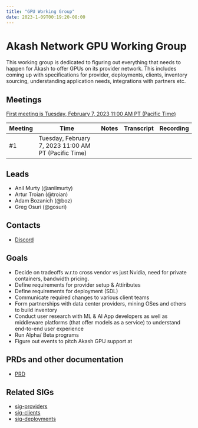 ```yaml
---
title: "GPU Working Group"
date: 2023-1-09T00:19:20-08:00
---
```


# Akash Network GPU Working Group

This working group is dedicated to figuring out everything that needs to happen for Akash to offer GPUs on its provider network. This includes coming up with specifications for provider, deployments, clients, inventory sourcing, understanding application needs, integrations with partners etc.

## Meetings

[First meeting is Tuesday, February 7, 2023 11:00 AM PT (Pacific Time)](https://meet.google.com/ikn-seva-qch?authuser=0)


| Meeting | Time | Notes | Transcript | Recording
| --- | --- | --- | --- | --- |
| #1 | Tuesday, February 7, 2023 11:00 AM PT (Pacific Time) |  |  |

## Leads

- Anil Murty (@anilmurty)
- Artur Troian (@troian)
- Adam Bozanich (@boz)
- Greg Osuri (@gosuri)

## Contacts

- [Discord](https://discord.com/channels/747885925232672829/1067981460461588480)

## Goals

- Decide on tradeoffs w.r.to cross vendor vs just Nvidia, need for private containers, bandwidth pricing.
- Define requirements for provider setup & Attiributes
- Define requirements for deployment (SDL)
- Communicate required changes to various client teams
- Form partnerships with data center providers, mining OSes and others to build inventory
- Conduct user research with ML & AI App developers as well as middleware platforms (that offer models as a service) to understand end-to-end user experience 
- Run Alpha/ Beta programs
- Figure out events to pitch Akash GPU support at


## PRDs and other documentation

- [PRD](prd.md)


## Related SIGs

- [sig-providers](../sig-providers)
- [sig-clients](../sig-clients)
- [sig-deployments](../sig-deployments)
